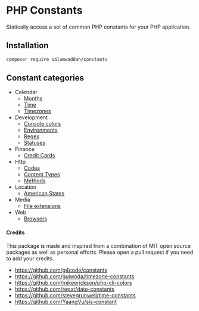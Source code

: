 # PHP Constants

Statically access a set of common PHP constants for your PHP application.

## Installation

```bash
composer require salamwaddah/constants
```

## Constant categories

- Calendar
    - [Months](src/Calendar/Months.php)
    - [Time](src/Calendar/Time.php)
    - [Timezones](src/Calendar/Timezones.php)
- Development
    - [Console colors](src/Development/ConsoleColors.php)
    - [Environments](src/Development/Environments.php)
    - [Regex](src/Development/Regex.php)
    - [Statuses](src/Development/Statuses.php)
- Finance
    - [Credit Cards](src/Finance/CreditCards.php)
- Http
    - [Codes](src/Http/Codes.php)
    - [Content Types](src/Http/ContentTypes.php)
    - [Methods](src/Http/Methods.php)
- Location
    - [American States](src/Location/AmericanStates.php)
- Media
    - [File extensions](src/Media/FileExtensions.php)
- Web
    - [Browsers](src/Web/Browsers.php)

#### Credits

This package is made and inspired from a combination of MIT open source packages as well as personal efforts. Please
open a pull request if you need to add your credits.

- https://github.com/g4code/constants
- https://github.com/guiwoda/timezone-constants
- https://github.com/mikeerickson/php-cli-colors
- https://github.com/repat/date-constants
- https://github.com/stevegrunwell/time-constants
- https://github.com/YaangVu/sis-constant
